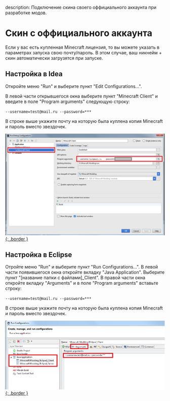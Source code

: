 description: Подключение скина своего оффициального аккаунта при разработке модов.

# Скин с оффициального аккаунта

Если у вас есть купленная Minecraft лицензия, то вы можете указать в параметрах
запуска свою почту/пароль. В этом случае, ваш никнейм + скин автоматически загрузятся
при запуске.

## Настройка в Idea

Откройте меню "Run" и выберите пункт "Edit Configurations...".

В левой части открывшегося окна выберите пункт "Minecraft Client" и введите в поле "Program arguments" следующую строку:

`--username=test@mail.ru --password=***`

В строке выше укажите почту на которую была куплена копия Minecraft и пароль вместо звездочек.

[![Настройка загрузки скина в Idea 2](images/off_skin_idea.png){: .border }](images/off_skin_idea.png)

## Настройка в Eclipse

Отройте меню "Run" и выберите пункт "Run Configurations...". В левой части появившегося окна откройте вкладку
"Java Application". Выберите пункт "[название папки с файлами]_Client". В правой части окна откройте вкладку "Arguments" и
в поле "Program arguments" вставьте строку:
 
`--username=test@mail.ru --password=***`

В строке выше укажите почту на которую была куплена копия Minecraft и пароль вместо звездочек.

[![Настройка загрузки скина в Eclipse](images/off_skin_eclipse.png){: .border }](images/off_skin_eclipse.png)
